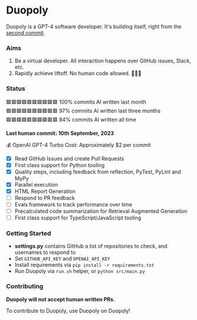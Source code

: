 # Duopoly

Duopoly is a GPT-4 software developer. It's building itself, right from
the [second commit](https://github.com/reitzensteinm/duopoly/commit/7646e1be5a281e87d58ea995f694bf39d247d264).

### Aims

1) Be a virtual developer. All interaction happens over GitHub issues, Slack, etc.
2) Rapidly achieve liftoff. No human code allowed. 🚀🚀🚀

### Status

🟩🟩🟩🟩🟩🟩🟩🟩🟩🟩 100% commits AI written last month  
🟩🟩🟩🟩🟩🟩🟩🟩🟩🟥 97% commits AI written last three months  
🟩🟩🟩🟩🟩🟩🟩🟩🟥🟥 84% commits AI written all time  

**Last human commit: 10th September, 2023**

💰 OpenAI GPT-4 Turbo Cost: Approximately $2 per commit

- [x] Read GitHub Issues and create Pull Requests
- [x] First class support for Python tooling
- [x] Quality steps, including feedback from reflection, PyTest, PyLint and MyPy
- [x] Parallel execution
- [x] HTML Report Generation
- [ ] Respond to PR feedback
- [ ] Evals framework to track performance over time
- [ ] Precalculated code summarization for Retrieval Augmented Generation
- [ ] First class support for TypeScript/JavaScript tooling

### Getting Started

* **settings.py** contains GitHub a list of repositories to check, and usernames to respond to
* Set ```GITHUB_API_KEY``` and ```OPENAI_API_KEY```
* Install requirements via ```pip install -r requirements.txt```
* Run Duopoly via ```run.sh``` helper, or ```python src/main.py```

### Contributing

**Duopoly will not accept human written PRs.**

To contribute to Duopoly, use Duopoly on Duopoly!